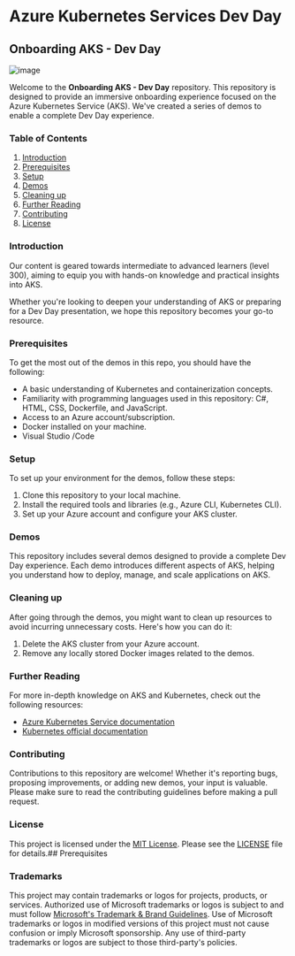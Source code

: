 # Azure Kubernetes Services Dev Day

## Onboarding AKS - Dev Day

![image](https://github.com/RenatoSGR/OnboardingAKS-DevDay/assets/31619062/8c8b3e57-44ce-4bc7-b502-f2ad344fd6fb)

Welcome to the **Onboarding AKS - Dev Day** repository. This repository is designed to provide an immersive onboarding experience focused on the Azure Kubernetes Service (AKS). We've created a series of demos to enable a complete Dev Day experience.

### Table of Contents

1. [Introduction](#introduction)
2. [Prerequisites](#prerequisites)
3. [Setup](#setup)
4. [Demos](#demos)
5. [Cleaning up](#cleaning-up)
6. [Further Reading](#further-reading)
7. [Contributing](#contributing)
8. [License](#license)

### Introduction

Our content is geared towards intermediate to advanced learners (level 300), aiming to equip you with hands-on knowledge and practical insights into AKS.

Whether you're looking to deepen your understanding of AKS or preparing for a Dev Day presentation, we hope this repository becomes your go-to resource.

### Prerequisites

To get the most out of the demos in this repo, you should have the following:

- A basic understanding of Kubernetes and containerization concepts.
- Familiarity with programming languages used in this repository: C#, HTML, CSS, Dockerfile, and JavaScript.
- Access to an Azure account/subscription.
- Docker installed on your machine.
- Visual Studio /Code

### Setup

To set up your environment for the demos, follow these steps:

1. Clone this repository to your local machine.
2. Install the required tools and libraries (e.g., Azure CLI, Kubernetes CLI).
3. Set up your Azure account and configure your AKS cluster.

### Demos

This repository includes several demos designed to provide a complete Dev Day experience. Each demo introduces different aspects of AKS, helping you understand how to deploy, manage, and scale applications on AKS.

### Cleaning up

After going through the demos, you might want to clean up resources to avoid incurring unnecessary costs. Here's how you can do it:

1. Delete the AKS cluster from your Azure account.
2. Remove any locally stored Docker images related to the demos.

### Further Reading

For more in-depth knowledge on AKS and Kubernetes, check out the following resources:

- [Azure Kubernetes Service documentation](https://docs.microsoft.com/en-us/azure/aks/)
- [Kubernetes official documentation](https://kubernetes.io/docs/home/)

### Contributing

Contributions to this repository are welcome! Whether it's reporting bugs, proposing improvements, or adding new demos, your input is valuable. Please make sure to read the contributing guidelines before making a pull request.

### License

This project is licensed under the [MIT License](LICENSE). Please see the [LICENSE](LICENSE) file for details.## Prerequisites

### Trademarks

This project may contain trademarks or logos for projects, products, or services. Authorized use of Microsoft 
trademarks or logos is subject to and must follow 
[Microsoft's Trademark & Brand Guidelines](https://www.microsoft.com/en-us/legal/intellectualproperty/trademarks/usage/general).
Use of Microsoft trademarks or logos in modified versions of this project must not cause confusion or imply Microsoft sponsorship.
Any use of third-party trademarks or logos are subject to those third-party's policies.
